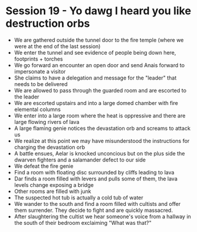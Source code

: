 # Session 19 - Yo dawg I heard you like destruction orbs

- We are gathered outside the tunnel door to the fire temple (where we were at the end of the last session)
- We enter the tunnel and see evidence of people being down here, footprints + torches
- We go forward an encounter an open door and send Anais forward to impersonate a visitor
- She claims to have a delegation and message for the "leader" that needs to be delivered
- We are allowed to pass through the guarded room and are escorted to the leader
- We are escorted upstairs and into a large domed chamber with fire elemental columns
- We enter into a large room where the heat is oppressive and there are large flowing rivers of lava
- A large flaming genie notices the devastation orb and screams to attack us
- We realize at this point we may have misunderstood the instructions for charging the devastation orb
- A battle ensues, Aelar is knocked unconcious but on the plus side the dwarven fighters and a salamander defect to our side
- We defeat the fire genie
- Find a room with floating disc surrounded by cliffs leading to lava
- Dar finds a room filled with levers and pulls some of them, the lava levels change exposing a bridge
- Other rooms are filled with junk
- The suspected hot tub is actually a cold tub of water
- We wander to the south and find a room filled with cultists and offer them surrender. They decide to fight and are quickly massacred.
- After slaughtering the cultist we hear someone's voice from a hallway in the south of their bedroom exclaiming "What was that?"
